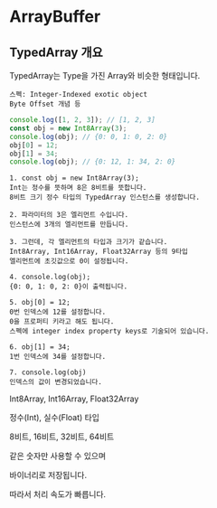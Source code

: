 # ArrayBuffer

## TypedArray 개요

TypedArray는 Type을 가진 Array와 비슷한 형태입니다.

    스펙: Integer-Indexed exotic object
    Byte Offset 개념 등

```js
console.log([1, 2, 3]); // [1, 2, 3]
const obj = new Int8Array(3);
console.log(obj); // {0: 0, 1: 0, 2: 0}
obj[0] = 12;
obj[1] = 34;
console.log(obj); // {0: 12, 1: 34, 2: 0}
```

    1. const obj = new Int8Array(3);
    Int는 정수를 뜻하며 8은 8비트를 뜻합니다.
    8비트 크기 정수 타입의 TypedArray 인스턴스를 생성합니다.

    2. 파라미터의 3은 엘리먼트 수입니다.
    인스턴스에 3개의 엘리먼트를 만듭니다.

    3. 그런데, 각 엘리먼트의 타입과 크기가 같습니다.
    Int8Array, Int16Array, Float32Array 등의 9타입
    엘리먼트에 초깃값으로 0이 설정됩니다.

    4. console.log(obj);
    {0: 0, 1: 0, 2: 0}이 출력됩니다.

    5. obj[0] = 12;
    0번 인덱스에 12를 설정합니다.
    0을 프로퍼티 키라고 해도 됩니다.
    스펙에 integer index property keys로 기술되어 있습니다.

    6. obj[1] = 34;
    1번 인덱스에 34를 설정합니다.

    7. console.log(obj)
    인덱스의 값이 변경되었습니다.

Int8Array, Int16Array, Float32Array

정수(Int), 실수(Float) 타입

8비트, 16비트, 32비트, 64비트

같은 숫자만 사용할 수 있으며

바이너리로 저장됩니다.

따라서 처리 속도가 빠릅니다.
